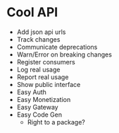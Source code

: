 # Cool API

- Add json api urls
- Track changes
- Communicate deprecations
- Warn/Error on breaking changes
- Register consumers
- Log real usage
- Report real usage
- Show public interface
- Easy Auth
- Easy Monetization
- Easy Gateway
- Easy Code Gen
  - Right to a package?
